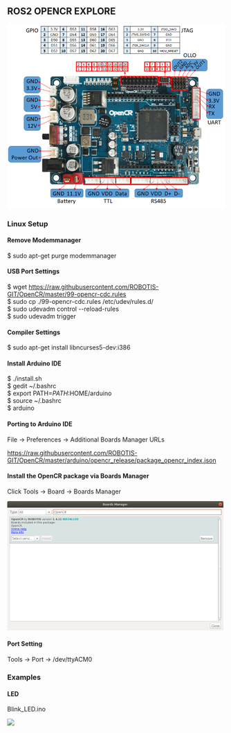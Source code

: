## ROS2 OPENCR EXPLORE

<!--
http://emanual.robotis.com/docs/en/parts/controller/opencr10/

https://github.com/ROBOTIS-GIT/OpenCR
https://github.com/ROBOTIS-GIT/OpenCR-Hardware

https://community.robotsource.org/t/howto-adding-multiple-opencr-boards-to-the-arduino-ide/1497

https://www.youtube.com/watch?v=1tqYrWqrbC8&list=PLRG6WP3c31_U7TFGduEIJWVtkOw6AJjFf

https://github.com/ROBOTIS-GIT/OpenCR-Binaries

https://www.youtube.com/watch?v=tdzMEzrN-PQ&list=PLRG6WP3c31_VTd-u90LVXaT1B8NMjCSoj&index=2
https://www.youtube.com/playlist?list=PLRG6WP3c31_VTd-u90LVXaT1B8NMjCSoj

https://github.com/ROBOTIS-GIT/OpenCR/tree/master/arduino/opencr_arduino/tools/opencr_tools_1.0.0

https://synthiam.com/GettingStarted/Build-Robots/Robotis-OpenCR-17531
-->


<a href="url"><img src="./images/opencr_pinout.png" width="600"></a>  

<!-- <a href="url"><img src="./images/specs.png" width="500"></a> -->

### Linux Setup

#### Remove Modemmanager

$ sudo apt-get purge modemmanager  

#### USB Port Settings

$ wget https://raw.githubusercontent.com/ROBOTIS-GIT/OpenCR/master/99-opencr-cdc.rules  
$ sudo cp ./99-opencr-cdc.rules /etc/udev/rules.d/  
$ sudo udevadm control --reload-rules  
$ sudo udevadm trigger  


#### Compiler Settings

$ sudo apt-get install libncurses5-dev:i386  


#### Install Arduino IDE

$ ./install.sh  
$ gedit ~/.bashrc  
$ export PATH=$PATH:$HOME/arduino  
$ source ~/.bashrc  
$ arduino  


#### Porting to Arduino IDE

File -> Preferences -> Additional Boards Manager URLs  

https://raw.githubusercontent.com/ROBOTIS-GIT/OpenCR/master/arduino/opencr_release/package_opencr_index.json  

#### Install the OpenCR package via Boards Manager

Click Tools -> Board -> Boards Manager  

<a href="url"><img src="./images/install_opencr.png" width="500"></a>

#### Port Setting

Tools -> Port -> /dev/ttyACM0  


### Examples

#### LED

Blink_LED.ino

<a href="url"><img src="./images/Blink_LED.gif" width="600"></a>







